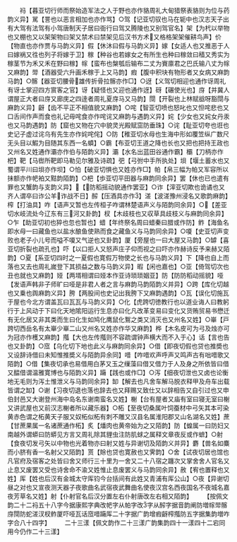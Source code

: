 <!-- { "loadSidebar": true } -->
　　祃【暮亚切行师而祭始造军法之人于野也亦作貉周礼大甸猎祭表貉则为位与药韵义异】駡【詈也以恶言相加也亦作骂】○驾【记亚切驭也马在轭中也汉志天子出有大驾有法驾有小驾唐制天子居曰衙行曰驾又腾陵也又别驾官名】架【为杙以举物也又棚也又以架架物曰架又禁术曰禁架见后汉书方术又格格架架催耕鸟声】价【物直也亦作贾与马韵义异】假【休沐曰假与马韵义异】嫁【女适人也又推恶于人曰嫁祸又徃也列子将嫁于卫】稼【种谷也若嫁女之有所生也种曰稼敛曰穑又秀实为稼茎节为禾又禾在野曰稼】幏【蛮布也槃瓠后输布二丈为賨廪君之巴氏输八丈为幏又麻韵】斝【酒器受六升画禾稼于上又马韵】瘕【腹中积块有物形者又女病又麻韵马韵】○髂【器亚切腰骨雄传折骨拉髂亦作□】○迓【义驾切相迎也通作讶周礼有讶士掌迎四方賔客之官】讶【疑怪也又迎也通作迓】砑【碾使光也】庌【并冀人谓屋正大者曰庌又廊庑之四逹者周礼夏庌马又马韵】閕【开裂也上林赋谽呀豁閕与麻韵义异】齖【齿不平正不相值貌又麻韵】○咤【智亚切喷也怒叱也又怛咤悲也又口舌间作声而食也礼记毋咤食亦作咤诧又麻韵与遇韵义异】姹【少女也又姹女丹汞也又马韵遇韵】防【窟也又物在穴中貌灵光殿赋窋防垂珠】○诧【耻亚切夸也诳也史记子虚过诧乌有先生亦作姹咤侘】○防【稚亚切水母也生海中形如覆笠纵广数尺无头目以鰕为目随其东西一名蟦】○霸【布亚切王道之降也长也又把也把持王政也又州名又姓通作灞亦作伯与陌韵义异】灞【水名出蓝田谷通作霸】欛【刀柄亦作杷】靶【马辔所靶即马勒见尔雅及诗疏】弝【弓弣中手所执处】垻【堰土蓄水也又蜀谓平川曰垻亦作坝】○怕【破亚切惧也又姓亦作□】帕【帛三幅为帕又军容所以抺额亦作帊袙又黠韵陌韵】○杷【歩亚切平田器与麻韵同余异】罢【休也已也遣有罪也又蟹韵与支韵义异】【防稻摇动貌通作罢亚】○诈【滓亚切欺也诡谲也又齐人谓卒曰诈公羊诈战不日】醡【压酒具亦作】溠【波溠豫州浸名又歌韵麻韵】榨【打油具】咋【语声又暂也左传桓子咋谓林楚语声义与陌韵同余异】○【差亚切水岐流处今辽东有三河又卦韵】杈【木歧枝也又収草具歧枝义与麻韵同余异】○乍【助亚切初也猝也忽也暂也】蜡【年终祭名周曰蜡秦曰腊或作防】鲊【海鱼名即水母一曰藏鱼也以盐水酿鱼使熟而食之藏鱼义与马韵同余异】○嗄【史亚切声变败也老子小儿号而嗌不嗄又气逆也又卦韵】厦【旁屋也一曰大屋又马韵】○罅【喜亚切折裂也疏孔也】吓【以口拒人又怒声庄子仰而视之曰吓亦作赫诗反予来赫又陌韵】○夏【系亚切四时之一夏假也寛假万物使之长也与马韵义异】下【降也自上而落也又去也周礼嵗登下其损益之数与马韵义异】暇【闲也嘉也】○亚【倚驾切次也丑也就也又麻韵】娅【两壻相谓曰娅本作亚诗琐琐姻亚】防【防防稻动摇貌】哑【发语声韩非子师旷曰哑是非君人者之言与麻韵马韵陌韵义并异】○跨【库化切越也又乗也舆麻韵义异】胯【两股间也史记出我胯下又麻韵遇韵】○瓦【误化切施瓦于屋也今北方谓盖瓦曰瓦瓦与马韵义异】○化【虎跨切徳教行也以道业诲人曰教躬行于上风动于下曰化天地隂阳运行生息亦曰化凡改革变易曰变化又货贿贸易书懋迁有无化居又非其类而生曰化生如鸠化鹰鼠化鴽之类又消灭也又州名又姓】○崋【戸跨切西岳名有太崋少崋二山又州名又姓亦作华又麻韵】桦【木名皮可为弓及烛亦可为冠亦作檴又麻韵】摦【大也左传摦则不容疏谓钟声横大而不入于心】话【言也告也又卦韵】○窊【乌化切下地也此义与麻韵同余异】○借【即夜切假也贷也推奬也又设辞诗借曰未知惟推奬义与陌韵异余同】唶【咋唶欢声呼声又鸣声古有咄唶歌又陌韵】○借【集夜切承也易借用白茅又玉之缫藻曰借又借力于人及身之所依皆曰借又醖借谓温雅寛博也与陌韵义异】躤【践也或作□】○泻【细夜切泄也又卤也论衡地无毛则为泻土惟泄义与马韵同余异】缷【解去也凡舍车解马脱衣释甲及舟车出载皆谓之缷】○谢【习夜切退也落也辞去也又拜赐又致仕又以辞相告又自引过也又申伯封邑又大谢登州海中岛名东谢南蛮名又姓】榭【台有屋者又庙有室曰寝无室曰榭又讲武屋也又前汉志榭者所以藏乐器】○柘【至夜切桑属叶饲蚕材中弓矢其本可染黄赤色谓之柘黄天子服又奴柘似柘有刺不雕又汉县名属淮阳郡又山名湖名又姓】蔗【甘蔗果属一名诸蔗通作柘】炙【燔肉也黄帝始为之又陌韵】防【蝗属一曰防妇又南越外谓蟒曰防蟒见方言又周礼除其貍虫注防肌蛷之属释文章夜反或作蟅】○射【食夜切发弓矢以中物也光着物亦曰射又姓与异谢切及陌韵义并异】麝【兽名如麋而小脐有香一名射父又陌韵】贳【賖也贷也寛赦也又霁韵】○舍【试夜切居也馆也凡官府及宿客之处皆曰舍又师行三十里为一舍又二十八宿之躔次又掌舍舍人官名又止息又废罢又受也诗舍命不渝又姓惟止息废罢义与马韵同余异】赦【宥也置释也又姓】厍【姓也后汉有金城太守厍钧今台括间有此姓又青浦有厍公山】○夜【异谢切昼之对也又宣夜测天器子夜歌曲名武宿夜武舞曲名使夜汉宫名西夜国名不夜城名嘉夜芳草名又姓】射【仆射官名后汉分置左右仆射唐改左右相又陌韵】
　　【按佩文韵二十二祃五十八字今据康熙字典改帊字从帕字改字从醡字据音韵阐防増幏斝髂庌閕防蛇溠汊杈鲊厦吓哑瓦话窊唶躤厍二十字据广韵增瘕齖榨摦防五字据集韵増咋字合八十四字】
　　二十三漾【佩文韵作二十三漾广韵集韵四十一漾四十二宕同用今仍作二十三漾】
